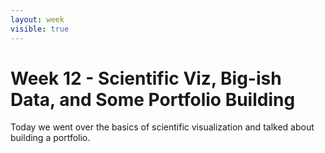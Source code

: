 ```yaml
---
layout: week
visible: true
---
```


# Week 12 - Scientific Viz, Big-ish Data, and Some Portfolio Building

Today we went over the basics of scientific visualization and talked about building a portfolio.
